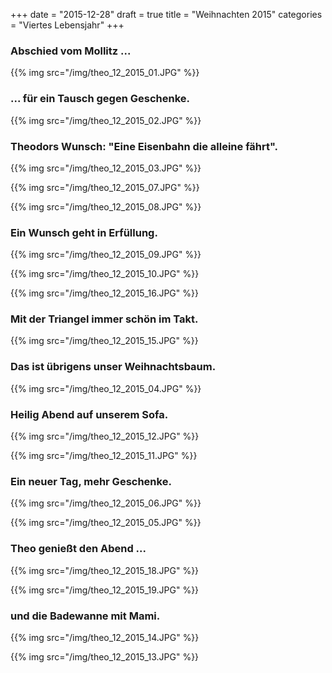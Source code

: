 +++
date = "2015-12-28"
draft = true
title = "Weihnachten 2015"
categories = "Viertes Lebensjahr"
+++

### Abschied vom Mollitz ...
{{% img src="/img/theo_12_2015_01.JPG" %}}


### ... für ein Tausch gegen Geschenke.
{{% img src="/img/theo_12_2015_02.JPG" %}}

### Theodors Wunsch: "Eine Eisenbahn die alleine fährt".
{{% img src="/img/theo_12_2015_03.JPG" %}}

{{% img src="/img/theo_12_2015_07.JPG" %}}

{{% img src="/img/theo_12_2015_08.JPG" %}}

### Ein Wunsch geht in Erfüllung.
{{% img src="/img/theo_12_2015_09.JPG" %}}

{{% img src="/img/theo_12_2015_10.JPG" %}}

{{% img src="/img/theo_12_2015_16.JPG" %}}

### Mit der Triangel immer schön im Takt.
{{% img src="/img/theo_12_2015_15.JPG" %}}

### Das ist übrigens unser Weihnachtsbaum.
{{% img src="/img/theo_12_2015_04.JPG" %}}

### Heilig Abend auf unserem Sofa.
{{% img src="/img/theo_12_2015_12.JPG" %}}

{{% img src="/img/theo_12_2015_11.JPG" %}}

### Ein neuer Tag, mehr Geschenke.
{{% img src="/img/theo_12_2015_06.JPG" %}}

{{% img src="/img/theo_12_2015_05.JPG" %}}

### Theo genießt den Abend ...
{{% img src="/img/theo_12_2015_18.JPG" %}}

{{% img src="/img/theo_12_2015_19.JPG" %}}

### und die Badewanne mit Mami.
{{% img src="/img/theo_12_2015_14.JPG" %}}

{{% img src="/img/theo_12_2015_13.JPG" %}}